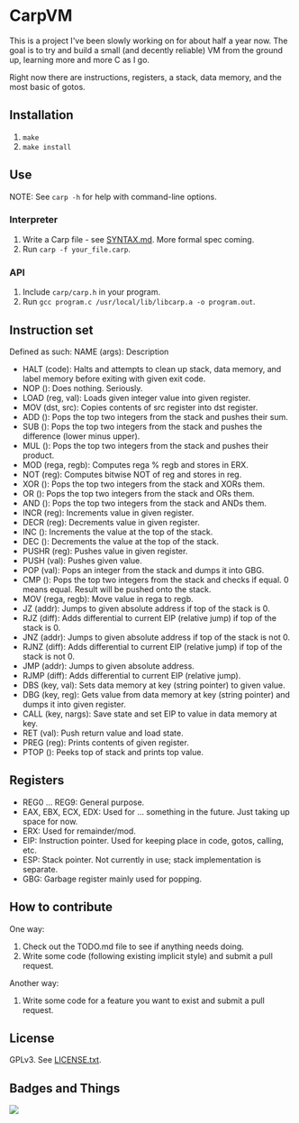 # CarpVM
This is a project I've been slowly working on for about half a year now. The goal is to try and build a small (and decently reliable) VM from the ground up, learning more and more C as I go.

Right now there are instructions, registers, a stack, data memory, and the most basic of gotos.

## Installation

1. `make`
2. `make install`

## Use

NOTE: See `carp -h` for help with command-line options.

### Interpreter

1. Write a Carp file - see [SYNTAX.md](http://github.com/tekknolagi/carp/tree/master/SYNTAX.md). More formal spec coming.
2. Run `carp -f your_file.carp`.

### API

1. Include `carp/carp.h` in your program.
2. Run `gcc program.c /usr/local/lib/libcarp.a -o program.out`.

## Instruction set

Defined as such: NAME (args): Description

* HALT (code): Halts and attempts to clean up stack, data memory, and label memory before exiting with given exit code.
* NOP (): Does nothing. Seriously.
* LOAD (reg, val): Loads given integer value into given register.
* MOV (dst, src): Copies contents of src register into dst register.
* ADD (): Pops the top two integers from the stack and pushes their sum.
* SUB (): Pops the top two integers from the stack and pushes the difference (lower minus upper).
* MUL (): Pops the top two integers from the stack and pushes their product.
* MOD (rega, regb): Computes rega % regb and stores in ERX.
* NOT (reg): Computes bitwise NOT of reg and stores in reg.
* XOR (): Pops the top two integers from the stack and XORs them.
* OR (): Pops the top two integers from the stack and ORs them.
* AND (): Pops the top two integers from the stack and ANDs them.
* INCR (reg): Increments value in given register.
* DECR (reg): Decrements value in given register.
* INC (): Increments the value at the top of the stack.
* DEC (): Decrements the value at the top of the stack.
* PUSHR (reg): Pushes value in given register.
* PUSH (val): Pushes given value.
* POP (val): Pops an integer from the stack and dumps it into GBG.
* CMP (): Pops the top two integers from the stack and checks if equal. 0 means equal. Result will be pushed onto the stack.
* MOV (rega, regb): Move value in rega to regb.
* JZ (addr): Jumps to given absolute address if top of the stack is 0.
* RJZ (diff): Adds differential to current EIP (relative jump) if top of the stack is 0.
* JNZ (addr): Jumps to given absolute address if top of the stack is not 0.
* RJNZ (diff): Adds differential to current EIP (relative jump) if top of the stack is not 0.
* JMP (addr): Jumps to given absolute address.
* RJMP (diff): Adds differential to current EIP (relative jump).
* DBS (key, val): Sets data memory at key (string pointer) to given value.
* DBG (key, reg): Gets value from data memory at key (string pointer) and dumps it into given register.
* CALL (key, nargs): Save state and set EIP to value in data memory at key.
* RET (val): Push return value and load state.
* PREG (reg): Prints contents of given register.
* PTOP (): Peeks top of stack and prints top value.

## Registers

* REG0 ... REG9: General purpose.
* EAX, EBX, ECX, EDX: Used for ... something in the future. Just taking up space for now.
* ERX: Used for remainder/mod.
* EIP: Instruction pointer. Used for keeping place in code, gotos, calling, etc.
* ESP: Stack pointer. Not currently in use; stack implementation is separate.
* GBG: Garbage register mainly used for popping.

## How to contribute

One way:

1. Check out the TODO.md file to see if anything needs doing.
2. Write some code (following existing implicit style) and submit a pull request.

Another way:

1. Write some code for a feature you want to exist and submit a pull request.

## License

GPLv3. See [LICENSE.txt](http://github.com/tekknolagi/carp/tree/master/LICENSE.txt).

## Badges and Things

![](https://ga-beacon.appspot.com/UA-47678422-4/tekknolagi/carp)
